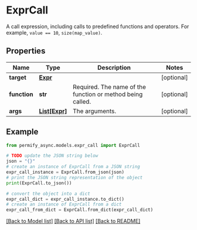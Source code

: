# ExprCall

A call expression, including calls to predefined functions and operators.  For example, `value == 10`, `size(map_value)`.

## Properties

Name | Type | Description | Notes
------------ | ------------- | ------------- | -------------
**target** | [**Expr**](Expr.md) |  | [optional] 
**function** | **str** | Required. The name of the function or method being called. | [optional] 
**args** | [**List[Expr]**](Expr.md) | The arguments. | [optional] 

## Example

```python
from permify_async.models.expr_call import ExprCall

# TODO update the JSON string below
json = "{}"
# create an instance of ExprCall from a JSON string
expr_call_instance = ExprCall.from_json(json)
# print the JSON string representation of the object
print(ExprCall.to_json())

# convert the object into a dict
expr_call_dict = expr_call_instance.to_dict()
# create an instance of ExprCall from a dict
expr_call_from_dict = ExprCall.from_dict(expr_call_dict)
```
[[Back to Model list]](../README.md#documentation-for-models) [[Back to API list]](../README.md#documentation-for-api-endpoints) [[Back to README]](../README.md)


